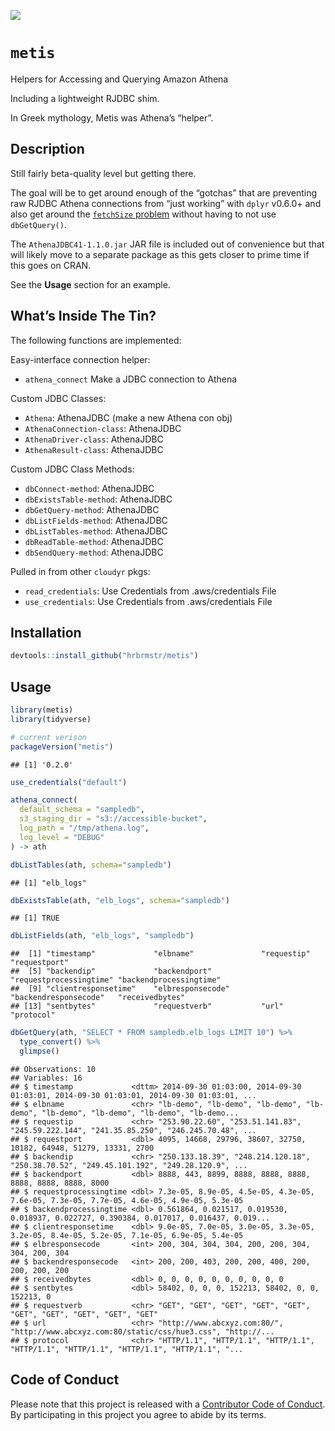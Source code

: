 
![](https://upload.wikimedia.org/wikipedia/commons/thumb/5/53/Winged_goddess_Louvre_F32.jpg/300px-Winged_goddess_Louvre_F32.jpg)

# `metis`

Helpers for Accessing and Querying Amazon Athena

Including a lightweight RJDBC shim.

In Greek mythology, Metis was Athena’s “helper”.

## Description

Still fairly beta-quality level but getting there.

The goal will be to get around enough of the “gotchas” that are
preventing raw RJDBC Athena connections from “just working” with `dplyr`
v0.6.0+ and also get around the [`fetchSize`
problem](https://www.reddit.com/r/aws/comments/6aq22b/fetchsize_limit/)
without having to not use `dbGetQuery()`.

The `AthenaJDBC41-1.1.0.jar` JAR file is included out of convenience but
that will likely move to a separate package as this gets closer to prime
time if this goes on CRAN.

See the **Usage** section for an example.

## What’s Inside The Tin?

The following functions are implemented:

Easy-interface connection helper:

  - `athena_connect` Make a JDBC connection to Athena

Custom JDBC Classes:

  - `Athena`: AthenaJDBC (make a new Athena con obj)
  - `AthenaConnection-class`: AthenaJDBC
  - `AthenaDriver-class`: AthenaJDBC
  - `AthenaResult-class`: AthenaJDBC

Custom JDBC Class Methods:

  - `dbConnect-method`: AthenaJDBC
  - `dbExistsTable-method`: AthenaJDBC
  - `dbGetQuery-method`: AthenaJDBC
  - `dbListFields-method`: AthenaJDBC
  - `dbListTables-method`: AthenaJDBC
  - `dbReadTable-method`: AthenaJDBC
  - `dbSendQuery-method`: AthenaJDBC

Pulled in from other `cloudyr` pkgs:

  - `read_credentials`: Use Credentials from .aws/credentials File
  - `use_credentials`: Use Credentials from .aws/credentials File

## Installation

``` r
devtools::install_github("hrbrmstr/metis")
```

## Usage

``` r
library(metis)
library(tidyverse)

# current verison
packageVersion("metis")
```

    ## [1] '0.2.0'

``` r
use_credentials("default")

athena_connect(
  default_schema = "sampledb", 
  s3_staging_dir = "s3://accessible-bucket",
  log_path = "/tmp/athena.log",
  log_level = "DEBUG"
) -> ath

dbListTables(ath, schema="sampledb")
```

    ## [1] "elb_logs"

``` r
dbExistsTable(ath, "elb_logs", schema="sampledb")
```

    ## [1] TRUE

``` r
dbListFields(ath, "elb_logs", "sampledb")
```

    ##  [1] "timestamp"             "elbname"               "requestip"             "requestport"          
    ##  [5] "backendip"             "backendport"           "requestprocessingtime" "backendprocessingtime"
    ##  [9] "clientresponsetime"    "elbresponsecode"       "backendresponsecode"   "receivedbytes"        
    ## [13] "sentbytes"             "requestverb"           "url"                   "protocol"

``` r
dbGetQuery(ath, "SELECT * FROM sampledb.elb_logs LIMIT 10") %>% 
  type_convert() %>% 
  glimpse()
```

    ## Observations: 10
    ## Variables: 16
    ## $ timestamp             <dttm> 2014-09-30 01:03:00, 2014-09-30 01:03:01, 2014-09-30 01:03:01, 2014-09-30 01:03:01, ...
    ## $ elbname               <chr> "lb-demo", "lb-demo", "lb-demo", "lb-demo", "lb-demo", "lb-demo", "lb-demo", "lb-demo...
    ## $ requestip             <chr> "253.90.22.60", "253.51.141.83", "245.59.222.144", "241.35.85.250", "246.245.70.48", ...
    ## $ requestport           <dbl> 4095, 14668, 29796, 38607, 32750, 10182, 64948, 51279, 13331, 2700
    ## $ backendip             <chr> "250.133.18.39", "248.214.120.18", "250.38.70.52", "249.45.101.192", "249.28.120.9", ...
    ## $ backendport           <dbl> 8888, 443, 8899, 8888, 8888, 8888, 8888, 8888, 8888, 8000
    ## $ requestprocessingtime <dbl> 7.3e-05, 8.9e-05, 4.5e-05, 4.3e-05, 7.6e-05, 7.3e-05, 7.7e-05, 4.6e-05, 4.9e-05, 5.3e-05
    ## $ backendprocessingtime <dbl> 0.561864, 0.021517, 0.019530, 0.018937, 0.022727, 0.390384, 0.017017, 0.016437, 0.019...
    ## $ clientresponsetime    <dbl> 9.0e-05, 7.0e-05, 3.0e-05, 3.3e-05, 3.2e-05, 8.4e-05, 5.2e-05, 7.1e-05, 6.9e-05, 5.4e-05
    ## $ elbresponsecode       <int> 200, 304, 304, 304, 200, 200, 304, 304, 200, 304
    ## $ backendresponsecode   <int> 200, 200, 403, 200, 200, 400, 200, 200, 200, 200
    ## $ receivedbytes         <dbl> 0, 0, 0, 0, 0, 0, 0, 0, 0, 0
    ## $ sentbytes             <dbl> 58402, 0, 0, 0, 152213, 58402, 0, 0, 152213, 0
    ## $ requestverb           <chr> "GET", "GET", "GET", "GET", "GET", "GET", "GET", "GET", "GET", "GET"
    ## $ url                   <chr> "http://www.abcxyz.com:80/", "http://www.abcxyz.com:80/static/css/hue3.css", "http://...
    ## $ protocol              <chr> "HTTP/1.1", "HTTP/1.1", "HTTP/1.1", "HTTP/1.1", "HTTP/1.1", "HTTP/1.1", "HTTP/1.1", "...

## Code of Conduct

Please note that this project is released with a [Contributor Code of
Conduct](CONDUCT.md). By participating in this project you agree to
abide by its terms.
